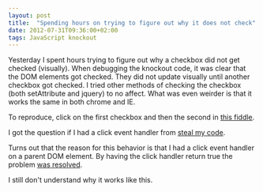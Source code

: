 ```yaml
---
layout: post
title:  "Spending hours on trying to figure out why it does not check"
date: 2012-07-31T09:36:00+02:00
tags: JavaScript knockout
---
```


Yesterday I spent hours trying to figure out why a checkbox did not get checked (visually). When debugging the knockout code, it was clear that the DOM elements got checked. They did not update visually until another checkbox got checked. I tried other methods of checking the checkbox (both setAttribute and jquery) to no affect. What was even weirder is that it works the same in both chrome and IE.

To reproduce, click on the first checkbox and then the second in [this fiddle](http://jsfiddle.net/ozzymcduff/xpk3Y/).

I got the question if I had a click event handler from [steal my code](http://www.stealmycode.se/).

Turns out that the reason for this behavior is that I had a click event handler on a parent DOM element. By having the click handler return true the problem [was resolved](http://jsfiddle.net/ozzymcduff/xpk3Y/1/).

I still don't understand why it works like this.
